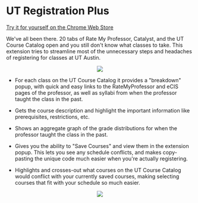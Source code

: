 # UT Registration Plus
[Try it for yourself on the Chrome Web Store](https://chrome.google.com/webstore/detail/hboadpjkoaieogjimneceaahlppnipaa/publish-accepted?authuser=0&hl=en-US)

We've all been there. 20 tabs of Rate My Professor, Catalyst, and the UT Course Catalog open and you still don't know what classes to take. 
This extension tries to streamline most of the unnecessary steps and headaches of registering for classes at UT Austin. 
<p align="center"> 
<img src="https://lh3.googleusercontent.com/dJRVQgscngH_6C3-bY5w8s_8YMyDw6PZY2Ico5skdxXTwzPnuEuu0xxrRiKKU8ovozKcBYvzpA=w640-h400-e365">
</p>

- For each class on the UT Course Catalog it provides a "breakdown" popup, with quick and easy links to the RateMyProfessor and eCIS pages of the professor, as well as syllabi from when the professor taught the class in the past. 

- Gets the course description and highlight the important information like prerequisites, restrictions, etc. 

- Shows an aggregate graph of the grade distributions for when the professor taught the class in the past. 

- Gives you the ability to "Save Courses" and view them in the extension popup. This lets you see any schedule conflicts, and makes copy-pasting the unique code much easier when you're actually registering. 

- Highlights and crosses-out what courses on the UT Course Catalog would conflict with your currently saved courses, making selecting courses that fit with your schedule so much easier. 

<p align="center"> 
<img src="https://lh3.googleusercontent.com/iVdSBFwC7SFD7gyvYhDxX3Yltkx8Elig3CxeQPvxTB7_9XhSef0S5YT2Hn6kbLIYbmXf0T7J6A=w640-h400-e365">
</p>

